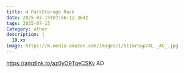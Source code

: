 ```yaml
---
title: 4 PackStorage Rack
date: 2025-07-15T07:56:12.364Z
tags: 2025-07-15
Category: other
description: |
  19.xx
image: https://m.media-amazon.com/images/I/51imrSup74L._AC_.jpg
---
```

https://amzlink.to/az0yO9TqeCSKv
AD